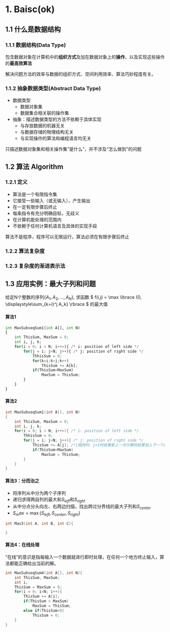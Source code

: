 # 1. Baisc(ok)

## 1.1 什么是数据结构

### 1.1.1 数据结构(Data Type)
包含数据对象在计算机中的**组织方式**及加在数据对象上的**操作**，以及实现这些操作的**最高效算法**

解决问题方法的效率与数据的组织方式、空间利用效率、算法巧妙程度有关。

### 1.1.2 抽象数据类型(Abstract Data Type)
- 数据类型
  - 数据对象集
  - 数据集合相关联的操作集
- 抽象：描述数据类型的方法不依赖于具体实现
  - 与存放数据的机器无关
  - 与数据存储的物理结构无关
  - 与实现操作的算法和编程语言均无关
  
只描述数据对象集和相关操作集“是什么”，并不涉及“怎么做到”的问题

## 1.2 算法 Algorithm

### 1.2.1 定义
- 算法是一个有限指令集
- 它接受一些输入（或无输入），产生输出
- 在一定有限步骤后终止
- 每条指令有充分明确目标，无歧义
- 在计算机能处理的范围内
- 不依赖于任何计算机语言及具体的实现手段
  
算法不是程序，程序可以无限运行，算法必须在有限步骤后终止

### 1.2.2 算法复杂度

### 1.2.3 复杂度的渐进表示法


## 1.3 应用实例：最大子列和问题
给定N个整数的序列$\lbrace A_1,A_2,...,A_N \rbrace$,
求函数
$
f(i,j) = \max \lbrace {0, \displaystyle\sum_{k=i}^j A_k} \rbrace
$
的最大值

#### 算法1
```python
int MaxSubseqSum1(int A[], int N)
{
    int ThisSum, MaxSum = 0;
    int i, j, k;
    for(i = 0; i < N; i++>){ /* i: position of left side */
        for(j = i; j<N; j++){ /* j: position of right side */
            ThhisSum = 0;
            for(k=i;k<j;k++)
                ThisSum += A[k];
            if(ThisSum>MaxSum)
                MaxSum = ThisSum;
        }
    }
}
```
#### 算法2
```c
int MaxSubseqSum1(int A[], int N)
{
    int ThisSum, MaxSum = 0;
    int i, j, k;
    for(i = 0; i < N; i++>){ /* i: position of left side */
        ThhisSum = 0;
        for(j = i; j<N; j++){ /* j: position of right side */
            ThisSum += A[j]; /*i相同时，j+1时结果是上一次计算的结果加上下一个数，避免重复计算*/
            if(ThisSum>MaxSum)
                MaxSum = ThisSum;
        }
    }
}
```
#### 算法3：分而治之
- 将序列从中分为两个子序列
- 递归求得两自列的最大和$S_{left}$和$S_{right}$
- 从中分点分头向左、右两边扫描，找出跨过分界线的最大子列和$S_{center}$
- $S_max = \max \lbrace S_{left}, S_{center}, S_{right} \rbrace$
```c
int Max3(int A, int B, int C){

}
```
#### 算法4：在线处理
“在线”的意识是指每输入一个数据就进行即时处理，在任何一个地方终止输入，算法都能正确给出当前的解。
```c
int MaxSubseqSum4(int A[], int N){
    int ThisSum, MaxSum;
    int i;
    ThisSum = MaxSum = 0;
    for(i = 0; i<N; i++){
        ThisSum += A[i];
        if(ThisSum > MaxSum)
            MaxSum = ThisSum;
        else if(ThisSum<0)
            ThisSum = 0;
    }
}
```